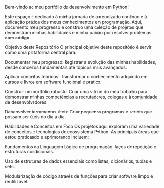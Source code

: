 Bem-vindo ao meu portfólio de desenvolvimento em Python!

Este espaço é dedicado à minha jornada de aprendizado contínuo e à aplicação prática dos meus conhecimentos em programação. Aqui, documento meu progresso e construo uma coleção de projetos que demonstram minhas habilidades e minha paixão por resolver problemas com código.

Objetivo deste Repositório
O principal objetivo deste repositório é servir como uma plataforma central para:

Documentar meu progresso: Registrar a evolução das minhas habilidades, desde conceitos fundamentais até tópicos mais avançados.

Aplicar conceitos teóricos: Transformar o conhecimento adquirido em cursos e livros em software funcional e prático.

Construir um portfólio robusto: Criar uma vitrine do meu trabalho para demonstrar minhas competências a recrutadores, colegas e à comunidade de desenvolvedores.

Desenvolver ferramentas úteis: Criar pequenos programas e scripts que possam ser úteis no dia a dia.

Habilidades e Conceitos em Foco
Os projetos aqui exploram uma variedade de conceitos e tecnologias do ecossistema Python. As principais áreas que estou praticando e aprimorando incluem:

Fundamentos da Linguagem
Lógica de programação, laços de repetição e estruturas condicionais.

Uso de estruturas de dados essenciais como listas, dicionários, tuplas e sets.

Modularização de código através de funções para criar software limpo e reutilizável.
